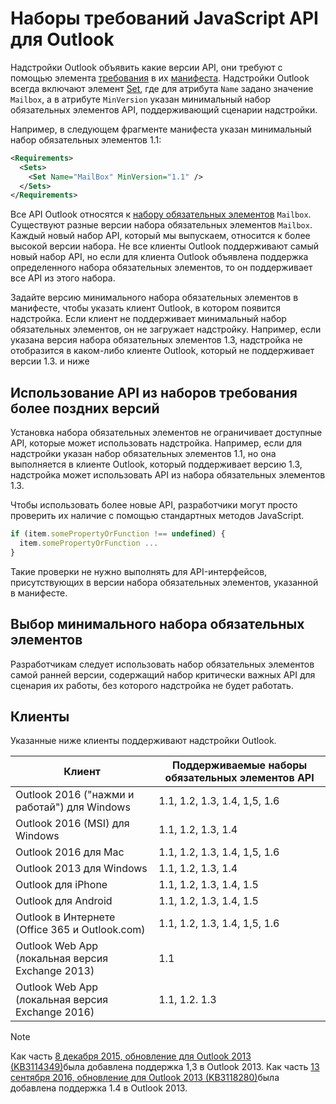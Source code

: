 # <a name="outlook-javascript-api-requirement-sets"></a>Наборы требований JavaScript API для Outlook

Надстройки Outlook объявить какие версии API, они требуют с помощью элемента [требования](/javascript/office/manifest/requirements) в их [манифеста](https://docs.microsoft.com/office/dev/add-ins/develop/add-in-manifests). Надстройки Outlook всегда включают элемент [Set](/javascript/office/manifest/set), где для атрибута `Name` задано значение `Mailbox`, а в атрибуте `MinVersion` указан минимальный набор обязательных элементов API, поддерживающий сценарии надстройки.

Например, в следующем фрагменте манифеста указан минимальный набор обязательных элементов 1.1:

```xml
<Requirements>
  <Sets>
    <Set Name="MailBox" MinVersion="1.1" />
  </Sets>
</Requirements>
```

Все API Outlook относятся к [набору обязательных элементов](https://docs.microsoft.com/office/dev/add-ins/develop/specify-office-hosts-and-api-requirements) `Mailbox`. Существуют разные версии набора обязательных элементов `Mailbox`. Каждый новый набор API, который мы выпускаем, относится к более высокой версии набора. Не все клиенты Outlook поддерживают самый новый набор API, но если для клиента Outlook объявлена поддержка определенного набора обязательных элементов, то он поддерживает все API из этого набора.

Задайте версию минимального набора обязательных элементов в манифесте, чтобы указать клиент Outlook, в котором появится надстройка. Если клиент не поддерживает минимальный набор обязательных элементов, он не загружает надстройку. Например, если указана версия набора обязательных элементов 1.3, надстройка не отобразится в каком-либо клиенте Outlook, который не поддерживает версии 1.3. и ниже

## <a name="using-apis-from-later-requirement-sets"></a>Использование API из наборов требования более поздних версий

Установка набора обязательных элементов не ограничивает доступные API, которые может использовать надстройка. Например, если для надстройки указан набор обязательных элементов 1.1, но она выполняется в клиенте Outlook, который поддерживает версию 1.3, надстройка может использовать API из набора обязательных элементов 1.3.

Чтобы использовать более новые API, разработчики могут просто проверить их наличие с помощью стандартных методов JavaScript.

```js
if (item.somePropertyOrFunction !== undefined) {
  item.somePropertyOrFunction ...
}
```

Такие проверки не нужно выполнять для API-интерфейсов, присутствующих в версии набора обязательных элементов, указанной в манифесте.

## <a name="choosing-a-minimum-requirement-set"></a>Выбор минимального набора обязательных элементов

Разработчикам следует использовать набор обязательных элементов самой ранней версии, содержащий набор критически важных API для сценария их работы, без которого надстройка не будет работать.

## <a name="clients"></a>Клиенты

Указанные ниже клиенты поддерживают надстройки Outlook.

| Клиент | Поддерживаемые наборы обязательных элементов API |
| --- | --- |
| Outlook 2016 ("нажми и работай") для Windows | 1.1, 1.2, 1.3, 1.4, 1,5, 1.6 |
| Outlook 2016 (MSI) для Windows | 1.1, 1.2, 1.3, 1.4 |
| Outlook 2016 для Mac | 1.1, 1.2, 1.3, 1.4, 1,5, 1.6 |
| Outlook 2013 для Windows | 1.1, 1.2, 1.3, 1.4 |
| Outlook для iPhone | 1.1, 1.2, 1.3, 1.4, 1.5 |
| Outlook для Android | 1.1, 1.2, 1.3, 1.4, 1.5 |
| Outlook в Интернете (Office 365 и Outlook.com) | 1.1, 1.2, 1.3, 1.4, 1,5, 1.6 |
| Outlook Web App (локальная версия Exchange 2013) | 1.1 |
| Outlook Web App (локальная версия Exchange 2016) | 1.1, 1.2. 1.3 |

> [!NOTE] 
> Как часть [8 декабря 2015, обновление для Outlook 2013 (KB3114349)](https://support.microsoft.com/kb/3114349)была добавлена поддержка 1,3 в Outlook 2013. Как часть [13 сентября 2016, обновление для Outlook 2013 (KB3118280)](https://support.microsoft.com/help/3118280)была добавлена поддержка 1.4 в Outlook 2013.
